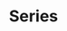 ---
layout: toctree
title: Series
permalink: /blog/maths/calc/series/
parent: /blog/maths/calc/


enumerate_grand_children: true

---